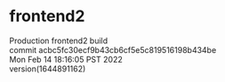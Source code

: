 # frontend2  
Production frontend2 build  
commit acbc5fc30ecf9b43cb6cf5e5c819516198b434be  
Mon Feb 14 18:16:05 PST 2022  
version(1644891162)  
